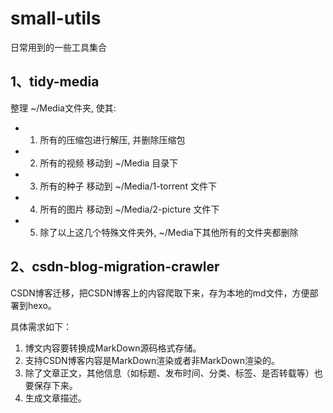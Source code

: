 # small-utils

日常用到的一些工具集合

## 1、tidy-media
整理 ~/Media文件夹, 使其:
 * 1. 所有的压缩包进行解压, 并删除压缩包
 * 2. 所有的视频 移动到 ~/Media 目录下
 * 3. 所有的种子 移动到 ~/Media/1-torrent 文件下
 * 4. 所有的图片 移动到 ~/Media/2-picture 文件下
 * 5. 除了以上这几个特殊文件夹外, ~/Media下其他所有的文件夹都删除

## 2、csdn-blog-migration-crawler
CSDN博客迁移，把CSDN博客上的内容爬取下来，存为本地的md文件，方便部署到hexo。

具体需求如下：
1. 博文内容要转换成MarkDown源码格式存储。
2. 支持CSDN博客内容是MarkDown渲染或者非MarkDown渲染的。
3. 除了文章正文，其他信息（如标题、发布时间、分类、标签、是否转载等）也要保存下来。
4. 生成文章描述。